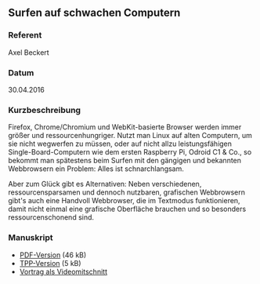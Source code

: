 ## Surfen auf schwachen Computern

### Referent
Axel Beckert

### Datum
30.04.2016

### Kurzbeschreibung
Firefox, Chrome/Chromium und WebKit-basierte Browser werden immer größer und
ressourcenhungriger. Nutzt man Linux auf alten Computern, um sie nicht
wegwerfen zu müssen, oder auf nicht allzu leistungsfähigen
Single-Board-Computern wie dem ersten Raspberry Pi, Odroid C1 & Co., so bekommt
man spätestens beim Surfen mit den gängigen und bekannten Webbrowsern ein
Problem: Alles ist schnarchlangsam.

Aber zum Glück gibt es Alternativen: Neben verschiedenen, ressourcensparsamen
und dennoch nutzbaren, grafischen Webbrowsern gibt's auch eine Handvoll
Webbrowser, die im Textmodus funktionieren, damit nicht einmal eine grafische
Oberfläche brauchen und so besonders ressourcenschonend sind.

### Manuskript
* [PDF-Version](/download/Vortraege/lit2016-schlanke-webbrowser.pdf) (46 kB)
* [TPP-Version](/download/Vortraege/lit2016-schlanke-webbrowser.tpp) (5 kB)
* [Vortrag als Videomitschnitt](https://www.youtube.com/watch?v=rKEiI9lBGvU)
